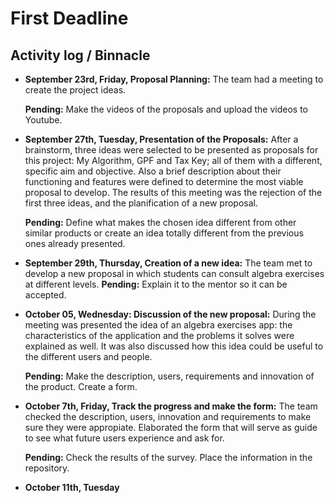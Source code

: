 # First Deadline
## Activity log / Binnacle
* **September 23rd, Friday, Proposal Planning:** The team had a meeting to create the project ideas. 

     **Pending:** Make the videos of the proposals and upload the videos to Youtube.
* **September 27th, Tuesday, Presentation of the Proposals:** After a brainstorm, three ideas were selected to be presented as proposals for this project: My Algorithm, GPF and Tax Key; all of them with a different, specific aim and objective. Also a brief description about their functioning and features were defined to determine the most viable proposal to develop. The results of this meeting was the rejection of the first three ideas, and the planification of a new proposal.

    **Pending:** Define what makes the chosen idea different from other similar products or create an idea totally different from the previous ones already presented.
* **September 29th, Thursday, Creation of a new idea:** The team met to develop a new proposal in which students can consult algebra exercises at different levels. 
**Pending:** Explain it to the mentor so it can be accepted.
* **October 05, Wednesday: Discussion of the new proposal:** During the meeting was presented the idea of an algebra exercises app: the characteristics of the application and the problems it solves were explained as well. It was also discussed how this idea could be useful to the different users and people. 

  **Pending:** Make the description, users, requirements and innovation of the product. Create a form.
* **October 7th, Friday, Track the progress and make the form:** The team checked the description, users, innovation and requirements to make sure they were appropiate. Elaborated the form that will serve as guide to see what future users experience and ask for. 
  
  **Pending:** Check the results of the survey. Place the information in the repository.
* **October 11th, Tuesday**
